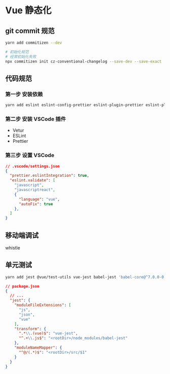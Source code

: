 # Vue 静态化

## git commit 规范

```bash
yarn add commitizen --dev

# 初始化规范
# 经常初始化失败
npx commitizen init cz-conventional-changelog --save-dev --save-exact
```

## 代码规范

### 第一步 安装依赖

```bash
yarn add eslint eslint-config-prettier eslint-plugin-prettier eslint-plugin-vue prettier babel-eslint --dev
```

### 第二步 安装 VSCode 插件

* Vetur
* ESLint
* Prettier

### 第三步 设置 VSCode

```json
// .vscode/settings.json
{
  "prettier.eslintIntegration": true,
  "eslint.validate": [
    "javascript",
    "javascriptreact",
    {
      "language": "vue",
      "autoFix": true
    },
  ]
}
```

## 移动端调试

whistle

## 单元测试

```bash
yarn add jest @vue/test-utils vue-jest babel-jest 'babel-core@^7.0.0-0' @babel/core regenerator-runtime --dev
```

```json
// package.json
{
  // ...
  "jest": {
    "moduleFileExtensions": [
      "js",
      "json",
      "vue"
    ],
    "transform": {
      ".*\\.(vue)$": "vue-jest",
      "^.+\\.js$": "<rootDir>/node_modules/babel-jest"
    },
    "moduleNameMapper": {
      "^@/(.*)$": "<rootDir>/src/$1"
    }
  }
}
```

